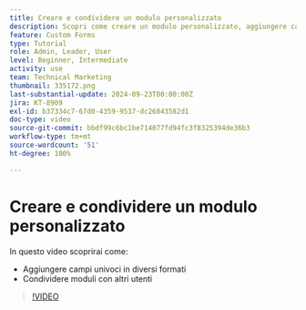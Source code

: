 ```yaml
---
title: Creare e condividere un modulo personalizzato
description: Scopri come creare un modulo personalizzato, aggiungere campi univoci al modulo e condividere i moduli con gli utenti.
feature: Custom Forms
type: Tutorial
role: Admin, Leader, User
level: Beginner, Intermediate
activity: use
team: Technical Marketing
thumbnail: 335172.png
last-substantial-update: 2024-09-23T00:00:00Z
jira: KT-8909
exl-id: b37334c7-67d0-4359-9537-dc26843582d1
doc-type: video
source-git-commit: bbdf99c6bc1be714077fd94fc3f8325394de36b3
workflow-type: tm+mt
source-wordcount: '51'
ht-degree: 100%

---
```


# Creare e condividere un modulo personalizzato

In questo video scoprirai come:

* Aggiungere campi univoci in diversi formati
* Condividere moduli con altri utenti

>[!VIDEO](https://video.tv.adobe.com/v/335172/?quality=12&learn=on&enablevpops=1)

